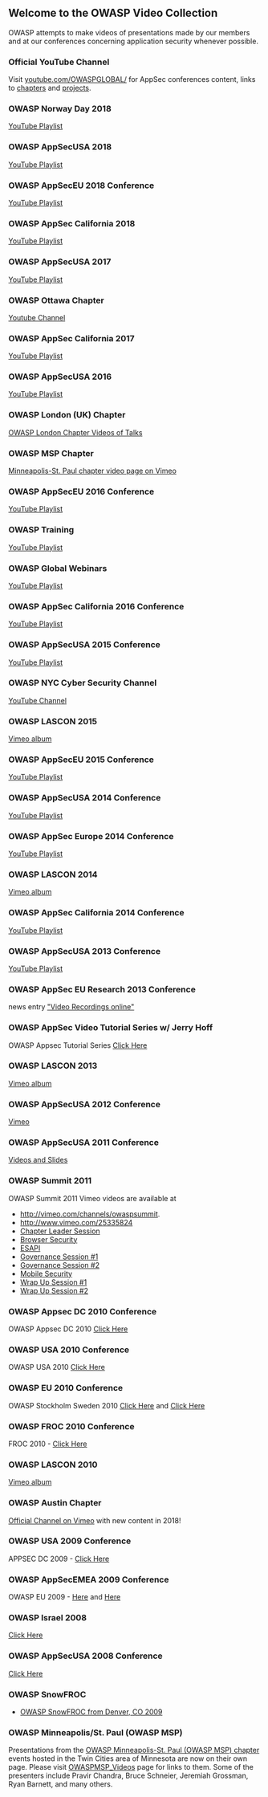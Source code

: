 ## Welcome to the OWASP Video Collection

OWASP attempts to make videos of presentations made by our members and
at our conferences concerning application security whenever possible.

### Official YouTube Channel

Visit [youtube.com/OWASPGLOBAL/](https://www.youtube.com/OWASPGLOBAL/)
for AppSec conferences content, links to
[chapters](https://www.youtube.com/user/OWASPGLOBAL/channels?view=49&shelf_id=12)
and
[projects](https://www.youtube.com/user/OWASPGLOBAL/channels?view=49&shelf_id=13).

### OWASP Norway Day 2018

[YouTube
Playlist](https://www.youtube.com/playlist?list=PLUyk8TFqGpianCUx68eJpXz6QSlLhBmyP)

### OWASP AppSecUSA 2018

[YouTube
Playlist](https://www.youtube.com/playlist?list=PLpr-xdpM8wG-ma2GOBmdpGGfnVPVwFFQd)

### OWASP AppSecEU 2018 Conference

[YouTube
Playlist](https://www.youtube.com/playlist?list=PLpr-xdpM8wG9yT6HD6YeCbf6wymhAAqRb)

### OWASP AppSec California 2018

[YouTube
Playlist](https://www.youtube.com/playlist?list=PLpr-xdpM8wG-mJASEZ4TqFYtiRgasd-ki)

### OWASP AppSecUSA 2017

[YouTube
Playlist](https://www.youtube.com/playlist?list=PLpr-xdpM8wG9emx73fEjX0Cn6VHruJ4-l)

### OWASP Ottawa Chapter

[Youtube
Channel](https://www.youtube.com/channel/UCxSU-KvNmYusZEq6v4YK5Lw)

### OWASP AppSec California 2017

[YouTube
Playlist](https://www.youtube.com/playlist?list=PLpr-xdpM8wG8pt2jJIOc_jOmd06v1FpMp)

### OWASP AppSecUSA 2016

[YouTube
Playlist](https://www.youtube.com/playlist?list=PLpr-xdpM8wG8DPozMmcbwBjFn15RtC75N)

### OWASP London (UK) Chapter

[OWASP London Chapter Videos of
Talks](https://www.youtube.com/OWASPLondon)

### OWASP MSP Chapter

[Minneapolis-St. Paul chapter video page on
Vimeo](https://vimeo.com/user56799697)

### OWASP AppSecEU 2016 Conference

[YouTube
Playlist](https://www.youtube.com/playlist?list=PLpr-xdpM8wG-Kf1_BOnT2LFZU8_SXfpKL)

### OWASP Training

[YouTube
Playlist](https://www.youtube.com/playlist?list=PLpr-xdpM8wG-xet4NH_lwq4Jc4tdC3kSv)

### OWASP Global Webinars

[YouTube
Playlist](http://www.youtube.com/playlist?list=PLpr-xdpM8wG9LbN4fAtuTThCyAc4kMZYK)

### OWASP AppSec California 2016 Conference

[YouTube
Playlist](https://www.youtube.com/playlist?list=PLpr-xdpM8wG8fNc1gwXz4SXKTRB4yZB5v)

### OWASP AppSecUSA 2015 Conference

[YouTube
Playlist](https://www.youtube.com/playlist?list=PLpr-xdpM8wG93dG_L9QKs0W1cD-esQEzU)

### OWASP NYC Cyber Security Channel

[YouTube
Channel](https://www.youtube.com/channel/UCxzs-N2sHnXFwi0XjDIMTPg)

### OWASP LASCON 2015

[Vimeo album](https://vimeo.com/album/3686231)

### OWASP AppSecEU 2015 Conference

[YouTube
Playlist](https://www.youtube.com/playlist?list=PLpr-xdpM8wG-ZTcHhFfAeBthNVZVEtkg9)

### OWASP AppSecUSA 2014 Conference

[YouTube
Playlist](https://www.youtube.com/playlist?list=PLpr-xdpM8wG8jz9QpzQeLeB0914Ysq-Cl)

### OWASP AppSec Europe 2014 Conference

[YouTube
Playlist](http://www.youtube.com/playlist?list=PLpr-xdpM8wG_KHsxepT9o6trkqDELhr3_)

### OWASP LASCON 2014

[Vimeo album](https://vimeo.com/album/3231452)

### OWASP AppSec California 2014 Conference

[YouTube
Playlist](http://www.youtube.com/playlist?list=PLpr-xdpM8wG9lbJhvAOJrUaGXpZns7O0g)

### OWASP AppSecUSA 2013 Conference

[YouTube Playlist](http://sl.owasp.org/usa13_videos)

### OWASP AppSec EU Research 2013 Conference

news entry ["Video Recordings online"](http://2013.appsec.eu/videos/)

### OWASP AppSec Video Tutorial Series w/ Jerry Hoff

OWASP Appsec Tutorial Series [Click
Here](https://www.owasp.org/index.php/OWASP_Appsec_Tutorial_Series)

### OWASP LASCON 2013

[Vimeo album](https://vimeo.com/album/2615621)

### OWASP AppSecUSA 2012 Conference

[Vimeo](http://vimeo.com/appsecusa/videos)

### OWASP AppSecUSA 2011 Conference

[Videos and
Slides](http://2011.appsecusa.org/schedule.html#slides_video)

### OWASP Summit 2011

OWASP Summit 2011 Vimeo videos are available at

  - <http://vimeo.com/channels/owaspsummit>.
  - <http://www.vimeo.com/25335824>
  - [Chapter Leader Session](http://www.youtube.com/watch?v=GRWCgbZF3_g)
  - [Browser Security](http://www.youtube.com/watch?v=O0eD-CeQld4)
  - [ESAPI](http://www.youtube.com/watch?v=ZB2JM4xgtBQ)
  - [Governance Session \#1](http://www.youtube.com/watch?v=w6nuPCxCyC8)
  - [Governance Session \#2](http://www.youtube.com/watch?v=6HnA3NY7gR0)
  - [Mobile Security](http://www.youtube.com/watch?v=VKrxVTenV7I)
  - [Wrap Up Session \#1](http://www.youtube.com/watch?v=RStrwZGgz0U)
  - [Wrap Up Session \#2](http://www.youtube.com/watch?v=_pV8RvaBIfg)

### OWASP Appsec DC 2010 Conference

OWASP Appsec DC 2010 [Click
Here](http://vimeo.com/groups/asdc10/videos/sort:plays)

### OWASP USA 2010 Conference

OWASP USA 2010 [Click
Here](http://vimeo.com/user4863863/videos/sort:plays)

### OWASP EU 2010 Conference

OWASP Stockholm Sweden 2010 [Click
Here](http://www.owasp.org/index.php/OWASP_AppSec_Research_2010_-_Stockholm,_Sweden#tab=June_23)
and [Click
Here](http://www.owasp.org/index.php/OWASP_AppSec_Research_2010_-_Stockholm,_Sweden#tab=June_24)

### OWASP FROC 2010 Conference

FROC 2010 - [Click
Here](http://www.owasp.org/index.php/Front_Range_OWASP_Conference_2010#tab=Agenda)

### OWASP LASCON 2010

[Vimeo album](https://vimeo.com/channels/lascon2010)

### OWASP Austin Chapter

[Official Channel on Vimeo](https://vimeo.com/owasp) with new content in
2018\!

### OWASP USA 2009 Conference

APPSEC DC 2009 - [Click
Here](http://www.owasp.org/index.php/OWASP_AppSec_DC_2009_Schedule#tab=Talks_11.2F12)

### OWASP AppSecEMEA 2009 Conference

OWASP EU 2009 -
[Here](http://www.owasp.org/index.php/OWASP_AppSec_Europe_2009_-_Poland#tab=Conference_-_May_13)
and
[Here](http://www.owasp.org/index.php/OWASP_AppSec_Europe_2009_-_Poland#tab=Conference_-_May_14)

### OWASP Israel 2008

[Click
Here](https://www.owasp.org/index.php/OWASP_Israel_2008_Conference_at_the_Interdisciplinary_Center_Herzliya_\(IDC\))

### OWASP AppSecUSA 2008 Conference

[Click
Here](http://www.owasp.org/index.php/OWASP_NYC_AppSec_2008_Conference)

### OWASP SnowFROC

  - [OWASP SnowFROC from Denver,
    CO 2009](http://www.owasp.org/index.php/Front_Range_OWASP_Conference_2009#Agenda_and_Presentations:_5_March_2009)

### OWASP Minneapolis/St. Paul (OWASP MSP)

Presentations from the [OWASP Minneapolis-St. Paul (OWASP MSP)
chapter](Minneapolis_St_Paul "wikilink") events hosted in the Twin
Cities area of Minnesota are now on their own page. Please visit
[OWASPMSP_Videos](OWASPMSP_Videos "wikilink") page for links to them.
Some of the presenters include Pravir Chandra, Bruce Schneier, Jeremiah
Grossman, Ryan Barnett, and many others.